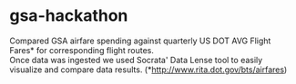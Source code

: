 # gsa-hackathon
Compared GSA airfare spending against quarterly US DOT AVG Flight Fares* for corresponding flight routes.  
Once data was ingested we used Socrata' Data Lense tool to easily visualize and compare data results.
(*http://www.rita.dot.gov/bts/airfares)
